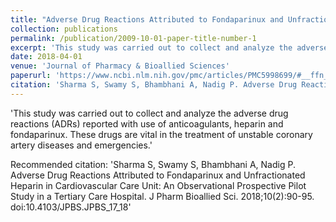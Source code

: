 ```yaml
---
title: "Adverse Drug Reactions Attributed to Fondaparinux and Unfractionated Heparin in Cardiovascular Care Unit: An Observational Prospective Pilot Study in a Tertiary Care Hospital"
collection: publications
permalink: /publication/2009-10-01-paper-title-number-1
excerpt: 'This study was carried out to collect and analyze the adverse drug reactions (ADRs) reported with use of anticoagulants, heparin and fondaparinux. These drugs are vital in the treatment of unstable coronary artery diseases and emergencies.'
date: 2018-04-01
venue: 'Journal of Pharmacy & Bioallied Sciences'
paperurl: 'https://www.ncbi.nlm.nih.gov/pmc/articles/PMC5998699/#__ffn_sectitle'
citation: 'Sharma S, Swamy S, Bhambhani A, Nadig P. Adverse Drug Reactions Attributed to Fondaparinux and Unfractionated Heparin in Cardiovascular Care Unit: An Observational Prospective Pilot Study in a Tertiary Care Hospital. J Pharm Bioallied Sci. 2018;10(2):90-95. doi:10.4103/JPBS.JPBS_17_18'
---
```

'This study was carried out to collect and analyze the adverse drug reactions (ADRs) reported with use of anticoagulants, heparin and fondaparinux. These drugs are vital in the treatment of unstable coronary artery diseases and emergencies.'

Recommended citation: 'Sharma S, Swamy S, Bhambhani A, Nadig P. Adverse Drug Reactions Attributed to Fondaparinux and Unfractionated Heparin in Cardiovascular Care Unit: An Observational Prospective Pilot Study in a Tertiary Care Hospital. J Pharm Bioallied Sci. 2018;10(2):90-95. doi:10.4103/JPBS.JPBS_17_18'
